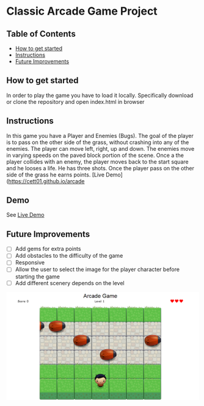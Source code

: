 # Classic Arcade Game Project

## Table of Contents
* [How to get started](#Howtogetstarted)
* [Instructions](#instructions)
* [Future Improvements](#FutureImprovements)

## How to get started
In order to play the game you have to load it locally. Specifically download or clone the repository and open index.html in browser

## Instructions
In this game you have a Player and Enemies (Bugs). The goal of the player is to pass on the other side of the grass, without crashing into any of the enemies. The player can move left, right, up and down. The enemies move in varying speeds on the paved block portion of the scene. Once a the player collides with an enemy, the player moves back to the start square and he looses a life. He has three shots. Once the player pass on the other side of the grass he earns points. [Live Demo](https://cett01.github.io/arcade

## Demo
See [Live Demo](https://cett01.github.io/arcade/)

## Future Improvements
- [ ] Add gems for extra points
- [ ] Add obstacles to the difficulty of the game
- [ ] Responsive
- [ ] Allow the user to select the image for the player character before starting the game
- [ ] Add different scenery depends on the level

![frogger_preview](https://raw.githubusercontent.com/katerinamakri/frontend-arcade-game/master/images/frogger_preview.PNG)
